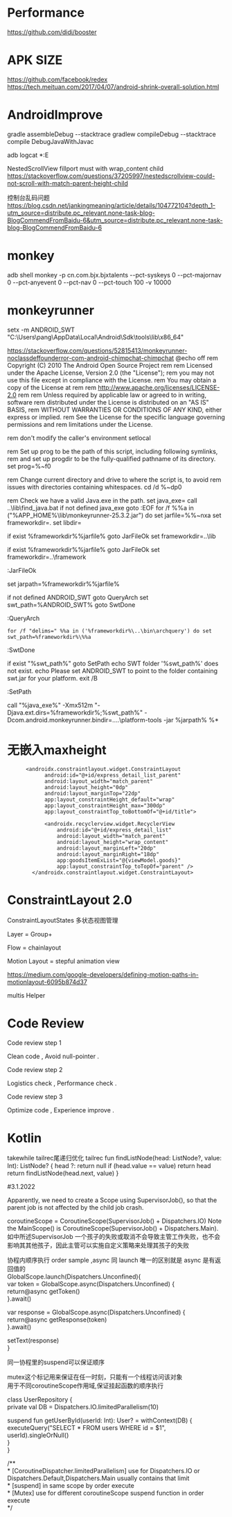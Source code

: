 # Performance
https://github.com/didi/booster
# APK SIZE
https://github.com/facebook/redex
https://tech.meituan.com/2017/04/07/android-shrink-overall-solution.html

# AndroidImprove

gradle assembleDebug --stacktrace
gradlew compileDebug --stacktrace 
compile DebugJavaWithJavac

adb logcat *:E

NestedScrollView fillport must with wrap_content child
https://stackoverflow.com/questions/37205997/nestedscrollview-could-not-scroll-with-match-parent-height-child

控制台乱码问题
https://blog.csdn.net/jankingmeaning/article/details/104772104?depth_1-utm_source=distribute.pc_relevant.none-task-blog-BlogCommendFromBaidu-6&utm_source=distribute.pc_relevant.none-task-blog-BlogCommendFromBaidu-6

# monkey

adb shell monkey -p cn.com.bjx.bjxtalents --pct-syskeys 0  --pct-majornav 0 --pct-anyevent 0 --pct-nav 0 --pct-touch 100  -v 10000

# monkeyrunner
setx -m ANDROID_SWT "C:\Users\pang\AppData\Local\Android\Sdk\tools\lib\x86_64"

https://stackoverflow.com/questions/52815413/monkeyrunner-noclassdeffounderror-com-android-chimpchat-chimpchat
@echo off
rem Copyright (C) 2010 The Android Open Source Project
rem
rem Licensed under the Apache License, Version 2.0 (the "License");
rem you may not use this file except in compliance with the License.
rem You may obtain a copy of the License at
rem
rem      http://www.apache.org/licenses/LICENSE-2.0
rem
rem Unless required by applicable law or agreed to in writing, software
rem distributed under the License is distributed on an "AS IS" BASIS,
rem WITHOUT WARRANTIES OR CONDITIONS OF ANY KIND, either express or implied.
rem See the License for the specific language governing permissions and
rem limitations under the License.

rem don't modify the caller's environment
setlocal

rem Set up prog to be the path of this script, including following symlinks,
rem and set up progdir to be the fully-qualified pathname of its directory.
set prog=%~f0

rem Change current directory and drive to where the script is, to avoid
rem issues with directories containing whitespaces.
cd /d %~dp0

rem Check we have a valid Java.exe in the path.
set java_exe=
call ..\lib\find_java.bat
if not defined java_exe goto :EOF
for /f %%a in ("%APP_HOME%\lib\monkeyrunner-25.3.2.jar") do set jarfile=%%~nxa
set frameworkdir=.
set libdir=

if exist %frameworkdir%\%jarfile% goto JarFileOk
    set frameworkdir=..\lib

if exist %frameworkdir%\%jarfile% goto JarFileOk
    set frameworkdir=..\framework

:JarFileOk

set jarpath=%frameworkdir%\%jarfile%

if not defined ANDROID_SWT goto QueryArch
    set swt_path=%ANDROID_SWT%
    goto SwtDone

:QueryArch

    for /f "delims=" %%a in ('%frameworkdir%\..\bin\archquery') do set swt_path=%frameworkdir%\%%a

:SwtDone

if exist "%swt_path%" goto SetPath
    echo SWT folder '%swt_path%' does not exist.
    echo Please set ANDROID_SWT to point to the folder containing swt.jar for your platform.
    exit /B

:SetPath

call "%java_exe%" -Xmx512m "-Djava.ext.dirs=%frameworkdir%;%swt_path%" -Dcom.android.monkeyrunner.bindir=..\..\platform-tools -jar %jarpath% %*

# 无嵌入maxheight
          <androidx.constraintlayout.widget.ConstraintLayout
                android:id="@+id/express_detail_list_parent"
                android:layout_width="match_parent"
                android:layout_height="0dp"
                android:layout_marginTop="22dp"
                app:layout_constraintHeight_default="wrap"
                app:layout_constraintHeight_max="300dp"
                app:layout_constraintTop_toBottomOf="@+id/title">

                <androidx.recyclerview.widget.RecyclerView
                    android:id="@+id/express_detail_list"
                    android:layout_width="match_parent"
                    android:layout_height="wrap_content"
                    android:layout_marginLeft="20dp"
                    android:layout_marginRight="18dp"
                    app:goodsItemExList="@{viewModel.goods}"
                    app:layout_constraintTop_toTopOf="parent" />
            </androidx.constraintlayout.widget.ConstraintLayout>
            
            
 # ConstraintLayout 2.0
 ConstraintLayoutStates 多状态视图管理
 
 Layer = Group+
 
 Flow = chainlayout
 
 Motion Layout = stepful animation view
 
 https://medium.com/google-developers/defining-motion-paths-in-motionlayout-6095b874d37
 
 multis Helper
 
 #  Code Review
 
 Code review step 1

 Clean code , Avoid null-pointer .


 Code review step 2
 
 Logistics check , Performance check .
 

 Code review step 3
 
 Optimize code , Experience improve .

# Kotlin
takewhile 
tailrec尾递归优化
tailrec fun findListNode(head: ListNode?, value: Int): ListNode? {
    head ?: return null
    if (head.value == value) return head
    return findListNode(head.next, value)
}
 
#3.1.2022 

Apparently, we need to create a Scope using SupervisorJob(), so that the parent job is not affected by the child job crash.

coroutineScope = CoroutineScope(SupervisorJob() + Dispatchers.IO)
Note the MainScope() is CoroutineScope(SupervisorJob() + Dispatchers.Main).
如中所述SupervisorJob
一个孩子的失败或取消不会导致主管工作失败，也不会影响其其他孩子，因此主管可以实施自定义策略来处理其孩子的失败    

协程内顺序执行 order sample  ,async 同 launch 唯一的区别就是 async 是有返回值的  
GlobalScope.launch(Dispatchers.Unconfined){   
  var token = GlobalScope.async(Dispatchers.Unconfined) {   
    return@async getToken()   
   }.await()   

  var response = GlobalScope.async(Dispatchers.Unconfined) {  
    return@async getResponse(token)  
  }.await()  

  setText(response)  
}   

同一协程里的suspend可以保证顺序  

mutex这个标记用来保证在任一时刻，只能有一个线程访问该对象  
用于不同coroutineScope作用域,保证挂起函数的顺序执行  

class UserRepository {  
   private val DB = Dispatchers.IO.limitedParallelism(10)  

   suspend fun getUserById(userId: Int): User? = withContext(DB) {  
       executeQuery("SELECT * FROM users WHERE id = $1", userId).singleOrNull()  
   }  
}  

 /**  
     * [CoroutineDispatcher.limitedParallelism] use for Dispatchers.IO or Dispatchers.Default,Dispatchers.Main usually contains that limit  
     * [suspend] in same scope by order execute  
     * [Mutex] use for different coroutineScope suspend function in order execute  
     */  





